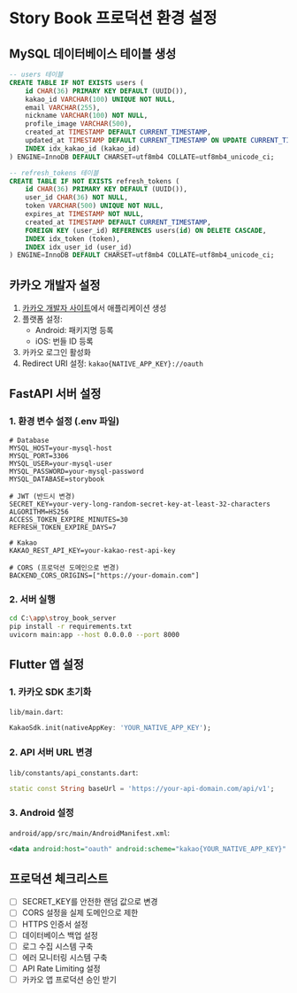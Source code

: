 # Story Book 프로덕션 환경 설정

## MySQL 데이터베이스 테이블 생성

```sql
-- users 테이블
CREATE TABLE IF NOT EXISTS users (
    id CHAR(36) PRIMARY KEY DEFAULT (UUID()),
    kakao_id VARCHAR(100) UNIQUE NOT NULL,
    email VARCHAR(255),
    nickname VARCHAR(100) NOT NULL,
    profile_image VARCHAR(500),
    created_at TIMESTAMP DEFAULT CURRENT_TIMESTAMP,
    updated_at TIMESTAMP DEFAULT CURRENT_TIMESTAMP ON UPDATE CURRENT_TIMESTAMP,
    INDEX idx_kakao_id (kakao_id)
) ENGINE=InnoDB DEFAULT CHARSET=utf8mb4 COLLATE=utf8mb4_unicode_ci;

-- refresh_tokens 테이블
CREATE TABLE IF NOT EXISTS refresh_tokens (
    id CHAR(36) PRIMARY KEY DEFAULT (UUID()),
    user_id CHAR(36) NOT NULL,
    token VARCHAR(500) UNIQUE NOT NULL,
    expires_at TIMESTAMP NOT NULL,
    created_at TIMESTAMP DEFAULT CURRENT_TIMESTAMP,
    FOREIGN KEY (user_id) REFERENCES users(id) ON DELETE CASCADE,
    INDEX idx_token (token),
    INDEX idx_user_id (user_id)
) ENGINE=InnoDB DEFAULT CHARSET=utf8mb4 COLLATE=utf8mb4_unicode_ci;
```

## 카카오 개발자 설정

1. [카카오 개발자 사이트](https://developers.kakao.com/)에서 애플리케이션 생성
2. 플랫폼 설정:
   - Android: 패키지명 등록
   - iOS: 번들 ID 등록
3. 카카오 로그인 활성화
4. Redirect URI 설정: `kakao{NATIVE_APP_KEY}://oauth`

## FastAPI 서버 설정

### 1. 환경 변수 설정 (.env 파일)
```env
# Database
MYSQL_HOST=your-mysql-host
MYSQL_PORT=3306
MYSQL_USER=your-mysql-user
MYSQL_PASSWORD=your-mysql-password
MYSQL_DATABASE=storybook

# JWT (반드시 변경)
SECRET_KEY=your-very-long-random-secret-key-at-least-32-characters
ALGORITHM=HS256
ACCESS_TOKEN_EXPIRE_MINUTES=30
REFRESH_TOKEN_EXPIRE_DAYS=7

# Kakao
KAKAO_REST_API_KEY=your-kakao-rest-api-key

# CORS (프로덕션 도메인으로 변경)
BACKEND_CORS_ORIGINS=["https://your-domain.com"]
```

### 2. 서버 실행
```bash
cd C:\app\stroy_book_server
pip install -r requirements.txt
uvicorn main:app --host 0.0.0.0 --port 8000
```

## Flutter 앱 설정

### 1. 카카오 SDK 초기화
`lib/main.dart`:
```dart
KakaoSdk.init(nativeAppKey: 'YOUR_NATIVE_APP_KEY');
```

### 2. API 서버 URL 변경
`lib/constants/api_constants.dart`:
```dart
static const String baseUrl = 'https://your-api-domain.com/api/v1';
```

### 3. Android 설정
`android/app/src/main/AndroidManifest.xml`:
```xml
<data android:host="oauth" android:scheme="kakao{YOUR_NATIVE_APP_KEY}" />
```

## 프로덕션 체크리스트

- [ ] SECRET_KEY를 안전한 랜덤 값으로 변경
- [ ] CORS 설정을 실제 도메인으로 제한
- [ ] HTTPS 인증서 설정
- [ ] 데이터베이스 백업 설정
- [ ] 로그 수집 시스템 구축
- [ ] 에러 모니터링 시스템 구축
- [ ] API Rate Limiting 설정
- [ ] 카카오 앱 프로덕션 승인 받기
